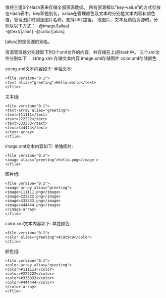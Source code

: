 维持三组6个Hash表来存储全部资源数据。
所有资源都以"key-value"的方式存放在Hash表中，key即是别名，value在管理颜色及文本时分别是文本内容和颜色值，管理图片时则是图片名称，支持URL路径。
取图片、文本及颜色资源时，分别以以下方式：
-@image/[alias]<br>
-@text/[alias]
-@color/[alias]

[alias]即是资源的别名。

资源管理器分别读取下列3个xml文件的内容，并存储在上述Hash中。
三个xml文件分别如下：
string.xml 存储文本内容
image.xml存储图片
color.xml存储颜色

string.xml文本内容如下:
单独文本:<br>
```
<file version="0.1">
<text alias="greeting">Hello,world</text>
</file>
```
文本组:<br>
```
<file version="0.1">
<text-array alias="greeting">
<text>111111</text>
<text>222222</text>
<text>333333</text>
<text>444444</text>
</text-array>
</file>
```

image.xml文本内容如下:
单独图片:<br>
```
<file version="0.1">
<image alias="greeting">hello.png</image >
</file>
```
图片组:<br>
```
<file version="0.1">
<image-array alias="greeting">
<image>111111.png</image>
<image>222222.png</image>
<image>333333.png</image>
<image>444444.png</image>
</image-array>
</file>
```

color.xml文本内容如下:
单独颜色:<br>
```
<file version="0.1">
<color alias="greeting">#c9c9c9</color>
</file>
```
颜色组:<br>
```
<file version="0.1">
<color-array alias="greeting">
<color>#111111</color>
<color>#222222</color>
<color>#333333</color>
<color>#444444</color>
</color-array>
</file>
```
